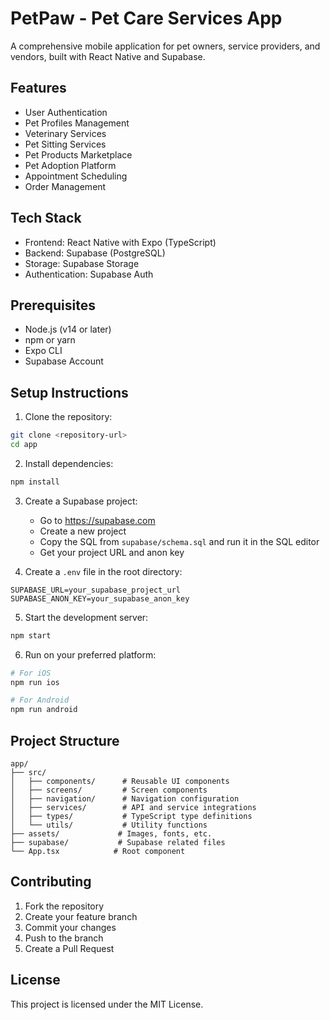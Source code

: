 # PetPaw - Pet Care Services App

A comprehensive mobile application for pet owners, service providers, and vendors, built with React Native and Supabase.

## Features

- User Authentication
- Pet Profiles Management
- Veterinary Services
- Pet Sitting Services
- Pet Products Marketplace
- Pet Adoption Platform
- Appointment Scheduling
- Order Management

## Tech Stack

- Frontend: React Native with Expo (TypeScript)
- Backend: Supabase (PostgreSQL)
- Storage: Supabase Storage
- Authentication: Supabase Auth

## Prerequisites

- Node.js (v14 or later)
- npm or yarn
- Expo CLI
- Supabase Account

## Setup Instructions

1. Clone the repository:
```bash
git clone <repository-url>
cd app
```

2. Install dependencies:
```bash
npm install
```

3. Create a Supabase project:
   - Go to https://supabase.com
   - Create a new project
   - Copy the SQL from `supabase/schema.sql` and run it in the SQL editor
   - Get your project URL and anon key

4. Create a `.env` file in the root directory:
```
SUPABASE_URL=your_supabase_project_url
SUPABASE_ANON_KEY=your_supabase_anon_key
```

5. Start the development server:
```bash
npm start
```

6. Run on your preferred platform:
```bash
# For iOS
npm run ios

# For Android
npm run android
```

## Project Structure

```
app/
├── src/
│   ├── components/      # Reusable UI components
│   ├── screens/         # Screen components
│   ├── navigation/      # Navigation configuration
│   ├── services/        # API and service integrations
│   ├── types/           # TypeScript type definitions
│   └── utils/           # Utility functions
├── assets/             # Images, fonts, etc.
├── supabase/           # Supabase related files
└── App.tsx            # Root component
```

## Contributing

1. Fork the repository
2. Create your feature branch
3. Commit your changes
4. Push to the branch
5. Create a Pull Request

## License

This project is licensed under the MIT License.
